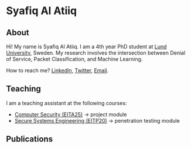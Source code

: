 # Syafiq Al Atiiq

## About

Hi! My name is Syafiq Al Atiiq. I am a 4th year PhD student at [Lund University](https://www.lunduniversity.lu.se/), Sweden. My research involves the intersection between Denial of Service, Packet Classification, and Machine Learning.

How to reach me? [LinkedIn](https://www.linkedin.com/in/atiiq/), [Twitter](https://twitter.com/0xSYFQ), [Email](mailto:syafiq_al.atiiq@eit.lth.se).

## Teaching

I am a teaching assistant at the following courses:
- [Computer Security (EITA25)](https://www.eit.lth.se/course/eita25) -> project module
- [Secure Systems Engineering (EITP20)](https://kurser.lth.se/kursplaner/21_22%20eng/EITP20.html) -> penetration testing module

## Publications

